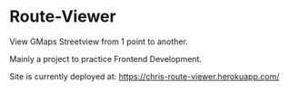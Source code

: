 # Route-Viewer
View GMaps Streetview from 1 point to another.

Mainly a project to practice Frontend Development.

Site is currently deployed at: https://chris-route-viewer.herokuapp.com/
